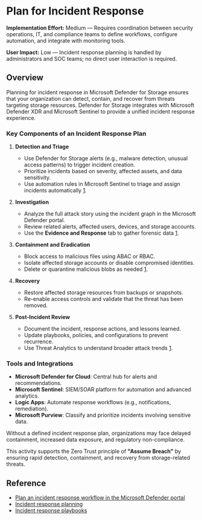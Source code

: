 # Plan for Incident Response

**Implementation Effort:** Medium — Requires coordination between security operations, IT, and compliance teams to define workflows, configure automation, and integrate with monitoring tools.

**User Impact:** Low — Incident response planning is handled by administrators and SOC teams; no direct user interaction is required.

## Overview

Planning for incident response in Microsoft Defender for Storage ensures that your organization can detect, contain, and recover from threats targeting storage resources. Defender for Storage integrates with Microsoft Defender XDR and Microsoft Sentinel to provide a unified incident response experience.

### Key Components of an Incident Response Plan

1. **Detection and Triage**
   - Use Defender for Storage alerts (e.g., malware detection, unusual access patterns) to trigger incident creation.
   - Prioritize incidents based on severity, affected assets, and data sensitivity.
   - Use automation rules in Microsoft Sentinel to triage and assign incidents automatically [1](https://learn.microsoft.com/en-us/unified-secops-platform/plan-incident-response).

2. **Investigation**
   - Analyze the full attack story using the incident graph in the Microsoft Defender portal.
   - Review related alerts, affected users, devices, and storage accounts.
   - Use the **Evidence and Response** tab to gather forensic data [1](https://learn.microsoft.com/en-us/unified-secops-platform/plan-incident-response).

3. **Containment and Eradication**
   - Block access to malicious files using ABAC or RBAC.
   - Isolate affected storage accounts or disable compromised identities.
   - Delete or quarantine malicious blobs as needed [1](https://learn.microsoft.com/en-us/unified-secops-platform/plan-incident-response).

4. **Recovery**
   - Restore affected storage resources from backups or snapshots.
   - Re-enable access controls and validate that the threat has been removed.

5. **Post-Incident Review**
   - Document the incident, response actions, and lessons learned.
   - Update playbooks, policies, and configurations to prevent recurrence.
   - Use Threat Analytics to understand broader attack trends [1](https://learn.microsoft.com/en-us/unified-secops-platform/plan-incident-response).

### Tools and Integrations

- **Microsoft Defender for Cloud**: Central hub for alerts and recommendations.
- **Microsoft Sentinel**: SIEM/SOAR platform for automation and advanced analytics.
- **Logic Apps**: Automate response workflows (e.g., notifications, remediation).
- **Microsoft Purview**: Classify and prioritize incidents involving sensitive data.

Without a defined incident response plan, organizations may face delayed containment, increased data exposure, and regulatory non-compliance.

This activity supports the Zero Trust principle of **"Assume Breach"** by ensuring rapid detection, containment, and recovery from storage-related threats.

## Reference

- [Plan an incident response workflow in the Microsoft Defender portal](https://learn.microsoft.com/en-us/unified-secops-platform/plan-incident-response)  
- [Incident response planning](https://learn.microsoft.com/en-us/security/operations/incident-response-planning)  
- [Incident response playbooks](https://learn.microsoft.com/en-us/security/operations/incident-response-playbooks)
